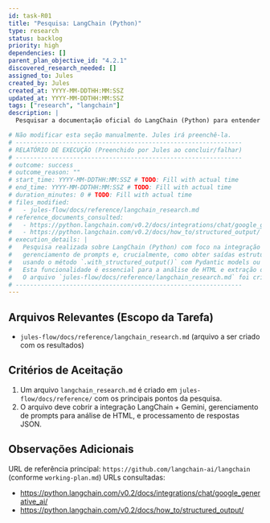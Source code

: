 ```yaml
---
id: task-R01
title: "Pesquisa: LangChain (Python)"
type: research
status: backlog
priority: high
dependencies: []
parent_plan_objective_id: "4.2.1"
discovered_research_needed: []
assigned_to: Jules
created_by: Jules
created_at: YYYY-MM-DDTHH:MM:SSZ
updated_at: YYYY-MM-DDTHH:MM:SSZ
tags: ["research", "langchain"]
description: |
  Pesquisar a documentação oficial do LangChain (Python) para entender como integrá-lo com o Google Gemini, como gerenciar prompts e como processar as respostas do LLM. O foco é a utilização para análise de estrutura de sites (identificação de conteúdo e navegação).

# Não modificar esta seção manualmente. Jules irá preenchê-la.
# ---------------------------------------------------------------
# RELATÓRIO DE EXECUÇÃO (Preenchido por Jules ao concluir/falhar)
# ---------------------------------------------------------------
# outcome: success
# outcome_reason: ""
# start_time: YYYY-MM-DDTHH:MM:SSZ # TODO: Fill with actual time
# end_time: YYYY-MM-DDTHH:MM:SSZ # TODO: Fill with actual time
# duration_minutes: 0 # TODO: Fill with actual time
# files_modified:
#   - jules-flow/docs/reference/langchain_research.md
# reference_documents_consulted:
#   - https://python.langchain.com/v0.2/docs/integrations/chat/google_generative_ai/
#   - https://python.langchain.com/v0.2/docs/how_to/structured_output/
# execution_details: |
#   Pesquisa realizada sobre LangChain (Python) com foco na integração com Google Gemini,
#   gerenciamento de prompts e, crucialmente, como obter saídas estruturadas (JSON)
#   usando o método `.with_structured_output()` com Pydantic models ou TypedDicts.
#   Esta funcionalidade é essencial para a análise de HTML e extração de seletores.
#   O arquivo `jules-flow/docs/reference/langchain_research.md` foi criado com os resultados.
# ---------------------------------------------------------------
---
```


## Arquivos Relevantes (Escopo da Tarefa)
* `jules-flow/docs/reference/langchain_research.md` (arquivo a ser criado com os resultados)

## Critérios de Aceitação
1. Um arquivo `langchain_research.md` é criado em `jules-flow/docs/reference/` com os principais pontos da pesquisa.
2. O arquivo deve cobrir a integração LangChain + Gemini, gerenciamento de prompts para análise de HTML, e processamento de respostas JSON.

## Observações Adicionais
URL de referência principal: `https://github.com/langchain-ai/langchain` (conforme `working-plan.md`)
URLs consultadas:
* https://python.langchain.com/v0.2/docs/integrations/chat/google_generative_ai/
* https://python.langchain.com/v0.2/docs/how_to/structured_output/
